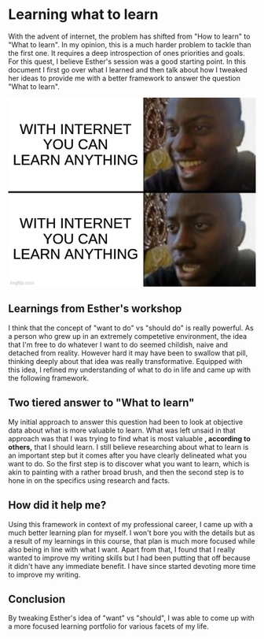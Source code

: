 # Learning what to learn
With the advent of internet, the problem has shifted from "How to learn" to "What to learn". In my opinion, this is a much harder problem to tackle than the first one. It requires a deep introspection of ones priorities and goals. For this quest, I believe Esther's session was a good starting point. In this document I first go over what I learned and then talk about how I tweaked her ideas to provide me with a better framework to answer the question "What to learn".

<p align="center">
    <img src="./ltl.jpg">
</p>

## Learnings from Esther's workshop
I think that the concept of "want to do" vs "should do" is really powerful. As a person who grew up in an extremely competetive environment, the idea that I'm free to do whatever I want to do seemed childish, naive and detached from reality. However hard it may have been to swallow that pill, thinking deeply about that idea was really transformative. Equipped with this idea, I refined my understanding of what to do in life and came up with the following framework.

## Two tiered answer to "What to learn"
My initial approach to answer this question had been to look at objective data about what is more valuable to learn. What was left unsaid in that approach was that I was trying to find what is most valuable **, according to others,** that I should learn. I still believe researching about what to learn is an important step but it comes after you have clearly delineated what you want to do. So the first step is to discover what you want to learn, which is akin to painting with a rather broad brush, and then the second step is to hone in on the specifics using research and facts. 

## How did it help me?
Using this framework in context of my professional career, I came up with a much better learning plan for myself. I won't bore you with the details but as a result of my learnings in this course, that plan is much more focused while also being in line with what I want. Apart from that, I found that I really wanted to improve my writing skills but I had been putting that off because it didn't have any immediate benefit. I have since started devoting more time to improve my writing.

## Conclusion
By tweaking Esther's idea of "want" vs "should", I was able to come up with a more focused learning portfolio for various facets of my life.
